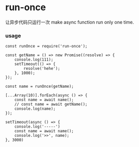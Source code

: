 # run-once

让异步代码只运行一次
make async function run only one time.

### usage
```
const runOnce = require('run-once');

const getName = () => new Promise((resolve) => {
    console.log(111);
    setTimeout(() => {
        resolve('hehe');
    }, 1000);
});

const name = runOnce(getName);

[...Array(10)].forEach(async () => {
    const name = await name();
    // const name = await getName();
    console.log(name);
});

setTimeout(async () => {
    console.log('-----')
    const name = await name();
    console.log('>>', name);
}, 3000)
```

